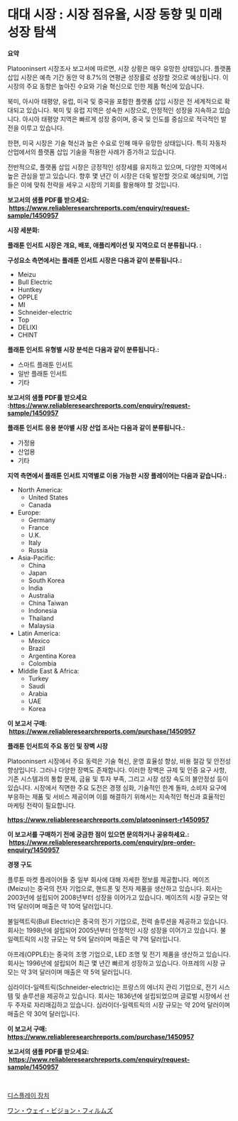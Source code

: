<p><h1>대대 시장 : 시장 점유율, 시장 동향 및 미래 성장 탐색</h1></p><p><strong>요약</strong></p>
<p><p>Platooninsert 시장조사 보고서에 따르면, 시장 상황은 매우 유망한 상태입니다. 플랫폼 삽입 시장은 예측 기간 동안 약 8.7%의 연평균 성장률로 성장할 것으로 예상됩니다. 이 시장의 주요 동향은 높아진 수요와 기술 혁신으로 인한 제품 혁신에 있습니다.</p><p>북미, 아시아 태평양, 유럽, 미국 및 중국을 포함한 플랫폼 삽입 시장은 전 세계적으로 확대되고 있습니다. 북미 및 유럽 지역은 성숙한 시장으로, 안정적인 성장을 지속하고 있습니다. 아시아 태평양 지역은 빠르게 성장 중이며, 중국 및 인도를 중심으로 적극적인 발전을 이루고 있습니다.</p><p>한편, 미국 시장은 기술 혁신과 높은 수요로 인해 매우 유망한 상태입니다. 특히 자동차 산업에서의 플랫폼 삽입 기술을 적용한 사례가 증가하고 있습니다.</p><p>전반적으로, 플랫폼 삽입 시장은 긍정적인 성장세를 유지하고 있으며, 다양한 지역에서 높은 관심을 받고 있습니다. 향후 몇 년간 이 시장은 더욱 발전할 것으로 예상되며, 기업들은 이에 맞춰 전략을 세우고 시장의 기회를 활용해야 할 것입니다.</p></p>
<p><strong>보고서의 샘플 PDF를 받으세요: &nbsp;<a href="https://www.reliableresearchreports.com/enquiry/request-sample/1450957">https://www.reliableresearchreports.com/enquiry/request-sample/1450957</a></strong></p>
<p><strong>시장 세분화:</strong></p>
<p><strong> 플래툰 인서트 시장은 개요, 배포, 애플리케이션 및 지역으로 더 분류됩니다. :</strong></p>
<p><strong>구성요소 측면에서는 플래툰 인서트 시장은 다음과 같이 분류됩니다.:</strong></p>
<p><ul><li>Meizu</li><li>Bull Electric</li><li>Huntkey</li><li>OPPLE</li><li>MI</li><li>Schneider-electric</li><li>Top</li><li>DELIXI</li><li>CHINT</li></ul></p>
<p><strong> 플래툰 인서트 유형별 시장 분석은 다음과 같이 분류됩니다.:</strong></p>
<p><ul><li>스마트 플래툰 인서트</li><li>일반 플래툰 인서트</li><li>기타</li></ul></p>
<p><strong>보고서의 샘플 PDF를 받으세요 :<a href="https://www.reliableresearchreports.com/enquiry/request-sample/1450957">https://www.reliableresearchreports.com/enquiry/request-sample/1450957</a></strong></p>
<p><strong> 플래툰 인서트 응용 분야별 시장 산업 조사는 다음과 같이 분류됩니다.:</strong></p>
<p><ul><li>가정용</li><li>산업용</li><li>기타</li></ul></p>
<p><strong>지역 측면에서 플래툰 인서트 지역별로 이용 가능한 시장 플레이어는 다음과 같습니다.:</strong></p>
<p><ul>
    <li>
        North America:
        <ul>
            <li>United States</li>
            <li>Canada</li>
        </ul>
    </li>
    <li>
        Europe:
        <ul>
            <li>Germany</li>
            <li>France</li>
            <li>U.K.</li>
            <li>Italy</li>
            <li>Russia</li>
        </ul>
    </li>
    <li>
        Asia-Pacific:
        <ul>
            <li>China</li>
            <li>Japan</li>
            <li>South Korea</li>
            <li>India</li>
            <li>Australia</li>
            <li>China Taiwan</li>
            <li>Indonesia</li>
            <li>Thailand</li>
            <li>Malaysia</li>
        </ul>
    </li>
    <li>
        Latin America:
        <ul>
            <li>Mexico</li>
            <li>Brazil</li>
            <li>Argentina Korea</li>
            <li>Colombia</li>
        </ul>
    </li>
    <li>
        Middle East & Africa:
        <ul>
            <li>Turkey</li>
            <li>Saudi</li>
            <li>Arabia</li>
            <li>UAE</li>
            <li>Korea</li>
        </ul>
    </li>
    </ul></p>
<p><strong>이 보고서 구매: &nbsp;<a href="https://www.reliableresearchreports.com/purchase/1450957">https://www.reliableresearchreports.com/purchase/1450957</a></strong></p>
<p><strong>플래툰 인서트의 주요 동인 및 장벽 시장</strong></p>
<p><p>Platooninsert 시장에서 주요 동력은 기술 혁신, 운영 효율성 향상, 비용 절감 및 안전성 향상입니다. 그러나 다양한 장벽도 존재합니다. 이러한 장벽은 규제 및 인증 요구 사항, 기존 시스템과의 통합 문제, 금융 및 투자 부족, 그리고 시장 성장 속도의 불안정성 등이 있습니다. 시장에서 직면한 주요 도전은 경쟁 심화, 기술적인 한계 돌파, 소비자 요구에 부응하는 제품 및 서비스 제공이며 이를 해결하기 위해서는 지속적인 혁신과 효율적인 마케팅 전략이 필요합니다.</p></p>
<p><strong><a href="https://www.reliableresearchreports.com/platooninsert-r1450957">https://www.reliableresearchreports.com/platooninsert-r1450957</a></strong></p>
<p><strong>이 보고서를 구매하기 전에 궁금한 점이 있으면 문의하거나 공유하세요.: &nbsp;<a href="https://www.reliableresearchreports.com/enquiry/pre-order-enquiry/1450957">https://www.reliableresearchreports.com/enquiry/pre-order-enquiry/1450957</a></strong></p>
<p><strong>경쟁 구도</strong></p>
<p><p>플루툰 마켓 플레이어들 중 일부 회사에 대해 자세한 정보를 제공합니다. 메이즈(Meizu)는 중국의 전자 기업으로, 핸드폰 및 전자 제품을 생산하고 있습니다. 회사는 2003년에 설립되어 2008년부터 성장을 이어가고 있습니다. 메이즈의 시장 규모는 약 1억 달러이며 매출은 약 10억 달러입니다.</p><p>불일렉트릭(Bull Electric)은 중국의 전기 기업으로, 전력 솔루션을 제공하고 있습니다. 회사는 1998년에 설립되어 2005년부터 안정적인 시장 성장을 이어가고 있습니다. 불일렉트릭의 시장 규모는 약 5억 달러이며 매출은 약 7억 달러입니다.</p><p>아프레(OPPLE)는 중국의 조명 기업으로, LED 조명 및 전기 제품을 생산하고 있습니다. 회사는 1996년에 설립되어 최근 몇 년간 빠르게 성장하고 있습니다. 아프레의 시장 규모는 약 3억 달러이며 매출은 약 5억 달러입니다.</p><p>심라이더-일렉트릭(Schneider-electric)는 프랑스의 에너지 관리 기업으로, 전기 시스템 및 솔루션을 제공하고 있습니다. 회사는 1836년에 설립되었으며 글로벌 시장에서 선두 주자로 자리매김하고 있습니다. 심라이더-일렉트릭의 시장 규모는 약 20억 달러이며 매출은 약 30억 달러입니다.</p></p>
<p><strong>이 보고서 구매: &nbsp; <a href="https://www.reliableresearchreports.com/purchase/1450957">https://www.reliableresearchreports.com/purchase/1450957</a></strong></p>
<p><strong>보고서의 샘플 PDF를 받으세요: &nbsp;<a href="https://www.reliableresearchreports.com/enquiry/request-sample/1450957">https://www.reliableresearchreports.com/enquiry/request-sample/1450957</a></strong><strong></strong></p>
<p>&nbsp;</p>
<p><p><a href="https://medium.com/@londonacobson5656/%EB%94%94%EC%8A%A4%ED%94%8C%EB%A0%88%EC%9D%B4-%EC%9E%A5%EC%B9%98-%EC%8B%9C%EC%9E%A5-%EA%B7%9C%EB%AA%A8-cagr-%ED%8A%B8%EB%A0%8C%EB%93%9C-2024-2030-a8e5e94de7fd">디스플레이 장치</a></p><p><a href="https://medium.com/@jaylonlesch1993/%E3%83%AF%E3%83%B3%E3%82%A6%E3%82%A7%E3%82%A4%E3%83%93%E3%82%B8%E3%83%A7%E3%83%B3%E3%83%95%E3%82%A3%E3%83%AB%E3%83%A0%E5%B8%82%E5%A0%B4%E3%81%AE%E8%A6%8F%E6%A8%A1%E3%81%A8%E5%B8%82%E5%A0%B4%E5%8B%95%E5%90%91-%E5%AE%8C%E5%85%A8%E3%81%AA%E6%A5%AD%E7%95%8C%E6%A6%82%E8%A6%81-2024%E5%B9%B4%E3%81%8B%E3%82%892031%E5%B9%B4%E3%81%BE%E3%81%A7-f6d9483ff870">ワン・ウェイ・ビジョン・フィルムズ</a></p></p>